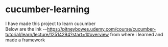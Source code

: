 # cucumber-learning

I have made this project to learn cucumber  
Below are the lnk --https://pitneybowes.udemy.com/course/cucumber-tutorial/learn/lecture/12514294?start=1#overview from where i learned and made a framework 

